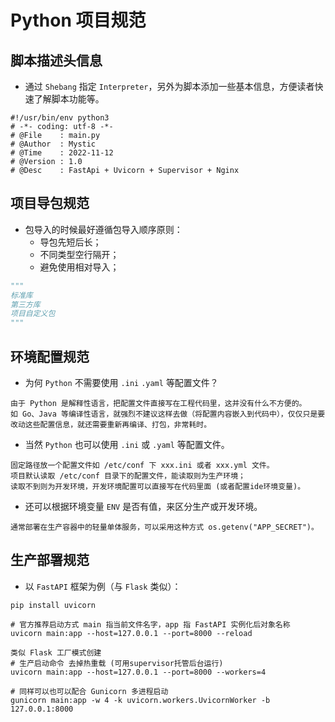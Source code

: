 # Python 项目规范

## 脚本描述头信息

- 通过 `Shebang` 指定 `Interpreter`，另外为脚本添加一些基本信息，方便读者快速了解脚本功能等。

```shell
#!/usr/bin/env python3
# -*- coding: utf-8 -*-
# @File    : main.py
# @Author  : Mystic
# @Time    : 2022-11-12
# @Version : 1.0
# @Desc    : FastApi + Uvicorn + Supervisor + Nginx
```


## 项目导包规范

- 包导入的时候最好遵循包导入顺序原则：
  - 导包先短后长；
  - 不同类型空行隔开；
  - 避免使用相对导入；

```python
"""
标准库
第三方库
项目自定义包
"""
```


## 环境配置规范

- 为何 `Python` 不需要使用 `.ini` `.yaml` 等配置文件？

```text
由于 Python 是解释性语言，把配置文件直接写在工程代码里，这并没有什么不方便的。
如 Go、Java 等编译性语言，就强烈不建议这样去做（将配置内容嵌入到代码中），仅仅只是要改动这些配置信息，就还需要重新再编译、打包，非常耗时。
```

- 当然 `Python` 也可以使用 `.ini` 或 `.yaml` 等配置文件。

```text
固定路径放一个配置文件如 /etc/conf 下 xxx.ini 或者 xxx.yml 文件。
项目默认读取 /etc/conf 目录下的配置文件，能读取则为生产环境；
读取不到则为开发环境，开发环境配置可以直接写在代码里面 (或者配置ide环境变量)。
```

- 还可以根据环境变量 `ENV` 是否有值，来区分生产或开发环境。
```text
通常部署在生产容器中的轻量单体服务，可以采用这种方式 os.getenv("APP_SECRET")。
```


## 生产部署规范

- 以 `FastAPI` 框架为例（与 `Flask` 类似）：

```text
pip install uvicorn

# 官方推荐启动方式 main 指当前文件名字，app 指 FastAPI 实例化后对象名称
uvicorn main:app --host=127.0.0.1 --port=8000 --reload

类似 Flask 工厂模式创建
# 生产启动命令 去掉热重载 (可用supervisor托管后台运行)
uvicorn main:app --host=127.0.0.1 --port=8000 --workers=4

# 同样可以也可以配合 Gunicorn 多进程启动
gunicorn main:app -w 4 -k uvicorn.workers.UvicornWorker -b 127.0.0.1:8000
```

